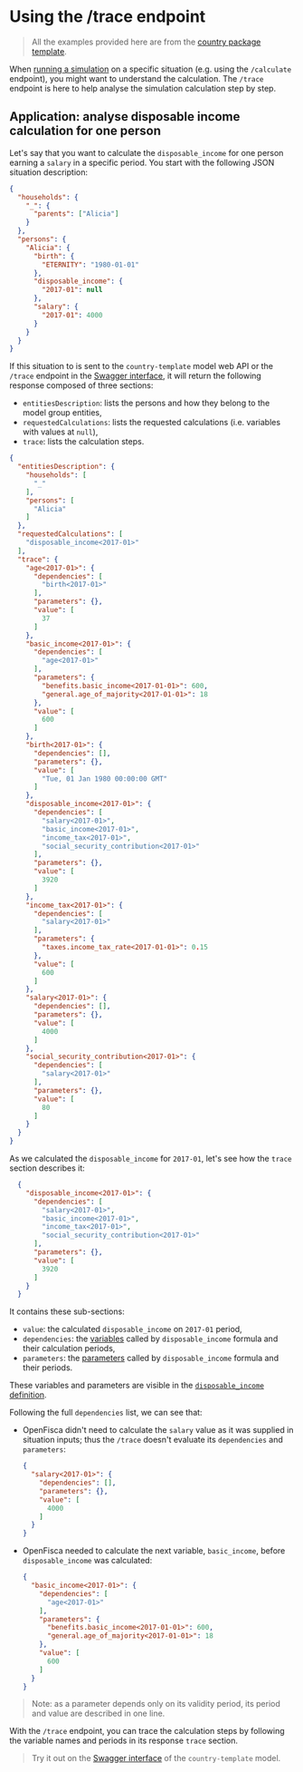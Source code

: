 # Using the /trace endpoint

> All the examples provided here are from the [country package template](https://github.com/openfisca/country-template).

When [running a simulation](input-output-data.md) on a specific situation (e.g. using the `/calculate` endpoint), you might want to understand the calculation. The `/trace` endpoint is here to help analyse the simulation calculation step by step.

## Application: analyse disposable income calculation for one person

Let's say that you want to calculate the `disposable_income` for one person earning a `salary` in a specific period. You start with the following JSON situation description:

```json
{
  "households": {
    "_": {
      "parents": ["Alicia"]
    }
  },
  "persons": {
    "Alicia": {
      "birth": {
        "ETERNITY": "1980-01-01"
      },
      "disposable_income": {
        "2017-01": null
      },
      "salary": {
        "2017-01": 4000
      }
    }
  }
}
```

If this situation to is sent to the `country-template` model web API or the `/trace` endpoint in the [Swagger interface](https://demo.openfisca.org/legislation/swagger), it will return the following response composed of three sections:

* `entitiesDescription`: lists the persons and how they belong to the model group entities,
* `requestedCalculations`: lists the requested calculations (i.e. variables with values at `null`),
* `trace`: lists the calculation steps.

```json
{
  "entitiesDescription": {
    "households": [
      "_"
    ],
    "persons": [
      "Alicia"
    ]
  },
  "requestedCalculations": [
    "disposable_income<2017-01>"
  ],
  "trace": {
    "age<2017-01>": {
      "dependencies": [
        "birth<2017-01>"
      ],
      "parameters": {},
      "value": [
        37
      ]
    },
    "basic_income<2017-01>": {
      "dependencies": [
        "age<2017-01>"
      ],
      "parameters": {
        "benefits.basic_income<2017-01-01>": 600,
        "general.age_of_majority<2017-01-01>": 18
      },
      "value": [
        600
      ]
    },
    "birth<2017-01>": {
      "dependencies": [],
      "parameters": {},
      "value": [
        "Tue, 01 Jan 1980 00:00:00 GMT"
      ]
    },
    "disposable_income<2017-01>": {
      "dependencies": [
        "salary<2017-01>",
        "basic_income<2017-01>",
        "income_tax<2017-01>",
        "social_security_contribution<2017-01>"
      ],
      "parameters": {},
      "value": [
        3920
      ]
    },
    "income_tax<2017-01>": {
      "dependencies": [
        "salary<2017-01>"
      ],
      "parameters": {
        "taxes.income_tax_rate<2017-01-01>": 0.15
      },
      "value": [
        600
      ]
    },
    "salary<2017-01>": {
      "dependencies": [],
      "parameters": {},
      "value": [
        4000
      ]
    },
    "social_security_contribution<2017-01>": {
      "dependencies": [
        "salary<2017-01>"
      ],
      "parameters": {},
      "value": [
        80
      ]
    }
  }
}
```

As we calculated the `disposable_income` for `2017-01`, let's see how the `trace` section describes it:

```json
  {
    "disposable_income<2017-01>": {
      "dependencies": [
        "salary<2017-01>",
        "basic_income<2017-01>",
        "income_tax<2017-01>",
        "social_security_contribution<2017-01>"
      ],
      "parameters": {},
      "value": [
        3920
      ]
    }
  }
```

It contains these sub-sections:

* `value`: the calculated `disposable_income` on `2017-01` period,
* `dependencies`: the [variables](../key-concepts/variables.md) called by `disposable_income` formula and their calculation periods,
* `parameters`: the [parameters](../key-concepts/parameters.md) called by `disposable_income` formula and their periods.

These variables and parameters are visible in the [`disposable_income` definition](https://legislation.demo.openfisca.org/disposable_income).

Following the full `dependencies` list, we can see that:

* OpenFisca didn't need to calculate the `salary` value as it was supplied in situation inputs; thus the `/trace` doesn't evaluate its `dependencies` and `parameters`:

    ```json
    {
      "salary<2017-01>": {
        "dependencies": [],
        "parameters": {},
        "value": [
          4000
        ]
      }
    }
    ```

* OpenFisca needed to calculate the next variable, `basic_income`, before `disposable_income` was calculated:

    ```json
    {
      "basic_income<2017-01>": {
        "dependencies": [
          "age<2017-01>"
        ],
        "parameters": {
          "benefits.basic_income<2017-01-01>": 600,
          "general.age_of_majority<2017-01-01>": 18
        },
        "value": [
          600
        ]
      }
    }
    ```

> Note: as a parameter depends only on its validity period, its period and value are described in one line.

With the `/trace` endpoint, you can trace the calculation steps by following the variable names and periods in its response `trace` section.

> Try it out on the [Swagger interface](https://legislation.demo.openfisca.org/swagger) of the `country-template` model.
